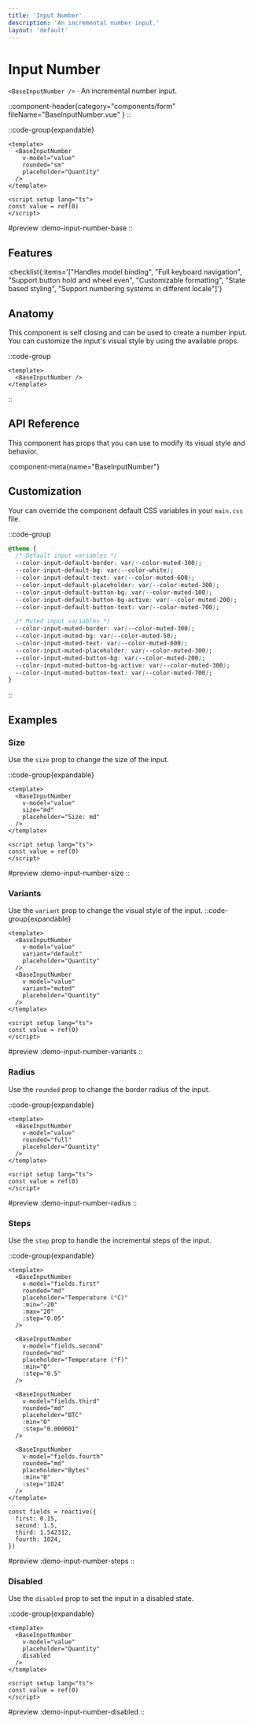 ```yaml
---
title: 'Input Number'
description: 'An incremental number input.'
layout: 'default'
---
```


# Input Number

`<BaseInputNumber />` · An incremental number input.

::component-header{category="components/form" fileName="BaseInputNumber.vue" }
::

::code-group{expandable}

```vue [Comp.vue]
<template>
  <BaseInputNumber
    v-model="value"
    rounded="sm"
    placeholder="Quantity"
  />
</template>

<script setup lang="ts">
const value = ref(0)
</script>
```

#preview
:demo-input-number-base
::

## Features

:checklist{:items='["Handles model binding", "Full keyboard navigation", "Support button hold and wheel even", "Customizable formatting", "State based styling", "Support numbering systems in different locale"]'}

## Anatomy
This component is self closing and can be used to create a number input. You can customize the input's visual style by using the available props.

::code-group

```vue [Comp.vue]
<template>
  <BaseInputNumber />
</template>
```

::

## API Reference

This component has props that you can use to modify its visual style and behavior.

:component-meta{name="BaseInputNumber"}

## Customization

Your can override the component default CSS variables in your `main.css` file.

::code-group

```css [main.css]
@theme {
  /* Default input variables */
  --color-input-default-border: var(--color-muted-300);
  --color-input-default-bg: var(--color-white);
  --color-input-default-text: var(--color-muted-600);
  --color-input-default-placeholder: var(--color-muted-300);
  --color-input-default-button-bg: var(--color-muted-100);
  --color-input-default-button-bg-active: var(--color-muted-200);
  --color-input-default-button-text: var(--color-muted-700);

  /* Muted input variables */
  --color-input-muted-border: var(--color-muted-300);
  --color-input-muted-bg: var(--color-muted-50);
  --color-input-muted-text: var(--color-muted-600);
  --color-input-muted-placeholder: var(--color-muted-300);
  --color-input-muted-button-bg: var(--color-muted-200);
  --color-input-muted-button-bg-active: var(--color-muted-300);
  --color-input-muted-button-text: var(--color-muted-700);
}
```

::

## Examples

### Size

Use the `size` prop to change the size of the input.

::code-group{expandable}

```vue [Comp.vue]
<template>
  <BaseInputNumber
    v-model="value"
    size="md"
    placeholder="Size: md"
  />
</template>

<script setup lang="ts">
const value = ref(0)
</script>
```

#preview
:demo-input-number-size
::

### Variants

Use the `variant` prop to change the visual style of the input.
::code-group{expandable}

```vue [Comp.vue]
<template>
  <BaseInputNumber
    v-model="value"
    variant="default"
    placeholder="Quantity"
  />
  <BaseInputNumber
    v-model="value"
    variant="muted"
    placeholder="Quantity"
  />
</template>

<script setup lang="ts">
const value = ref(0)
</script>
```

#preview
:demo-input-number-variants
::

### Radius

Use the `rounded` prop to change the border radius of the input.

::code-group{expandable}

```vue [Comp.vue]
<template>
  <BaseInputNumber
    v-model="value"
    rounded="full"
    placeholder="Quantity"
  />
</template>

<script setup lang="ts">
const value = ref(0)
</script>
```

#preview
:demo-input-number-radius
::

### Steps

Use the `step` prop to handle the incremental steps of the input.

::code-group{expandable}

```vue [Comp.vue]
<template>
  <BaseInputNumber
    v-model="fields.first"
    rounded="md"
    placeholder="Temperature (°C)"
    :min="-20"
    :max="20"
    :step="0.05"
  />

  <BaseInputNumber
    v-model="fields.second"
    rounded="md"
    placeholder="Temperature (°F)"
    :min="0"
    :step="0.5"
  />

  <BaseInputNumber
    v-model="fields.third"
    rounded="md"
    placeholder="BTC"
    :min="0"
    :step="0.000001"
  />

  <BaseInputNumber
    v-model="fields.fourth"
    rounded="md"
    placeholder="Bytes"
    :min="0"
    :step="1024"
  />
</template>

const fields = reactive({
  first: 0.15,
  second: 1.5,
  third: 1.542312,
  fourth: 1024,
})
```

#preview
:demo-input-number-steps
::

### Disabled

Use the `disabled` prop to set the input in a disabled state.

::code-group{expandable}

```vue [Comp.vue]
<template>
  <BaseInputNumber
    v-model="value"
    placeholder="Quantity"
    disabled
  />
</template>

<script setup lang="ts">
const value = ref(0)
</script>
```

#preview
:demo-input-number-disabled
::
